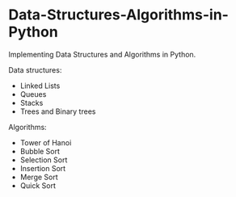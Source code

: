 # Data-Structures-Algorithms-in-Python

Implementing Data Structures and Algorithms in Python.

Data structures:
 - Linked Lists
 - Queues
 - Stacks
 - Trees and Binary trees

Algorithms:
 - Tower of Hanoi
 - Bubble Sort
 - Selection Sort
 - Insertion Sort
 - Merge Sort
 - Quick Sort
